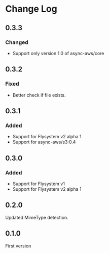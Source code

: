 # Change Log

## 0.3.3

### Changed

- Support only version 1.0 of async-aws/core

## 0.3.2

### Fixed

- Better check if file exists.

## 0.3.1

### Added

- Support for Flysystem v2 alpha 1
- Support for async-aws/s3:0.4

## 0.3.0

### Added

- Support for Flysystem v1
- Support for Flysystem v2 alpha 1

## 0.2.0

Updated MimeType detection.

## 0.1.0

First version
